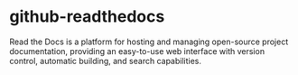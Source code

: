 # github-readthedocs
Read the Docs is a platform for hosting and managing open-source project documentation, providing an easy-to-use web interface with version control, automatic building, and search capabilities.
